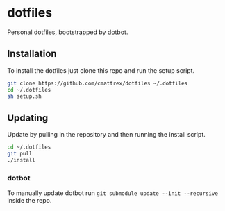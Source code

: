 # dotfiles

Personal dotfiles, bootstrapped by [dotbot](https://github.com/anishathalye/dotbot).

## Installation

To install the dotfiles just clone this repo and run the setup script.
```bash
git clone https://github.com/cmattrex/dotfiles ~/.dotfiles
cd ~/.dotfiles
sh setup.sh
```

## Updating

Update by pulling in the repository and then running the install script.

```bash
cd ~/.dotfiles
git pull
./install
```

### dotbot

To manually update dotbot run `git submodule update --init --recursive` inside the repo.
